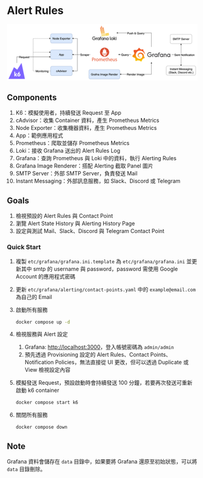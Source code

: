 # Alert Rules

![Lab Architecture](lab-arch.png)

## Components

1. K6：模擬使用者，持續發送 Request 至 App 
2. cAdvisor：收集 Container 資料，產生 Prometheus Metrics
3. Node Exporter：收集機器資料，產生 Prometheus Metrics
4. App：範例應用程式
5. Prometheus：爬取並儲存 Prometheus Metrics
6. Loki：接收 Grafana 送出的 Alert Rules Log
7. Grafana：查詢 Prometheus 與 Loki 中的資料，執行 Alerting Rules
8. Grafana Image Renderer：搭配 Alerting 截取 Panel 圖片
9. SMTP Server：外部 SMTP Server，負責發送 Mail
10. Instant Messaging：外部訊息服務，如 Slack、Discord 或 Telegram

## Goals

1. 檢視預設的 Alert Rules 與 Contact Point
2. 瀏覽 Alert State History 與 Alerting History Page
3. 設定與測試 Mail、Slack、Discord 與 Telegram Contact Point

### Quick Start

1. 複製 `etc/grafana/grafana.ini.template` 為 `etc/grafana/grafana.ini` 並更新其中 smtp 的 username 與 password，password 需使用 Google Account 的應用程式密碼
2. 更新 `etc/grafana/alerting/contact-points.yaml` 中的 `example@email.com` 為自己的 Email
3. 啟動所有服務

   ```bash
   docker compose up -d
   ```

4. 檢視服務與 Alert 設定
   1. Grafana: <http://localhost:3000>，登入帳號密碼為 `admin/admin`
   2. 預先透過 Provisioning 設定的 Alert Rules、Contact Points、Notification Policies，無法直接從 UI 更改，但可以透過 Duplicate 或 View 檢視設定內容

5. 模擬發送 Request，預設啟動時會持續發送 100 分鐘，若要再次發送可重新啟動 k6 container

   ```bash
   docker compose start k6
   ```

6. 關閉所有服務

   ```bash
   docker compose down
   ```

## Note

Grafana 資料會儲存在 `data` 目錄中，如果要將 Grafana 還原至初始狀態，可以將 `data` 目錄刪除。
